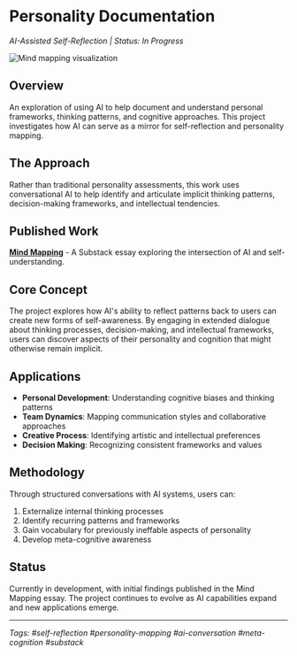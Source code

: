 # Personality Documentation

*AI-Assisted Self-Reflection | Status: In Progress*

![Mind mapping visualization](assets/personality-documentation.png)

## Overview

An exploration of using AI to help document and understand personal frameworks, thinking patterns, and cognitive approaches. This project investigates how AI can serve as a mirror for self-reflection and personality mapping.

## The Approach

Rather than traditional personality assessments, this work uses conversational AI to help identify and articulate implicit thinking patterns, decision-making frameworks, and intellectual tendencies.

## Published Work

**[Mind Mapping](https://kasramikaili.substack.com/p/mind-mapping?r=2bfq50&utm_medium=ios&triedRedirect=true)** - A Substack essay exploring the intersection of AI and self-understanding.

## Core Concept

The project explores how AI's ability to reflect patterns back to users can create new forms of self-awareness. By engaging in extended dialogue about thinking processes, decision-making, and intellectual frameworks, users can discover aspects of their personality and cognition that might otherwise remain implicit.

## Applications

- **Personal Development**: Understanding cognitive biases and thinking patterns
- **Team Dynamics**: Mapping communication styles and collaborative approaches  
- **Creative Process**: Identifying artistic and intellectual preferences
- **Decision Making**: Recognizing consistent frameworks and values

## Methodology

Through structured conversations with AI systems, users can:
1. Externalize internal thinking processes
2. Identify recurring patterns and frameworks
3. Gain vocabulary for previously ineffable aspects of personality
4. Develop meta-cognitive awareness

## Status

Currently in development, with initial findings published in the Mind Mapping essay. The project continues to evolve as AI capabilities expand and new applications emerge.

---

*Tags: #self-reflection #personality-mapping #ai-conversation #meta-cognition #substack*
